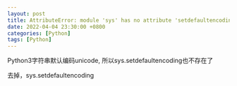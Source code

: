 ```yaml
---
layout: post
title: AttributeError: module 'sys' has no attribute 'setdefaultencoding'
date: 2022-04-04 23:30:00 +0800
categories: [Python]
tags: [Python]
---
```

Python3字符串默认编码unicode, 所以sys.setdefaultencoding也不存在了

去掉，sys.setdefaultencoding